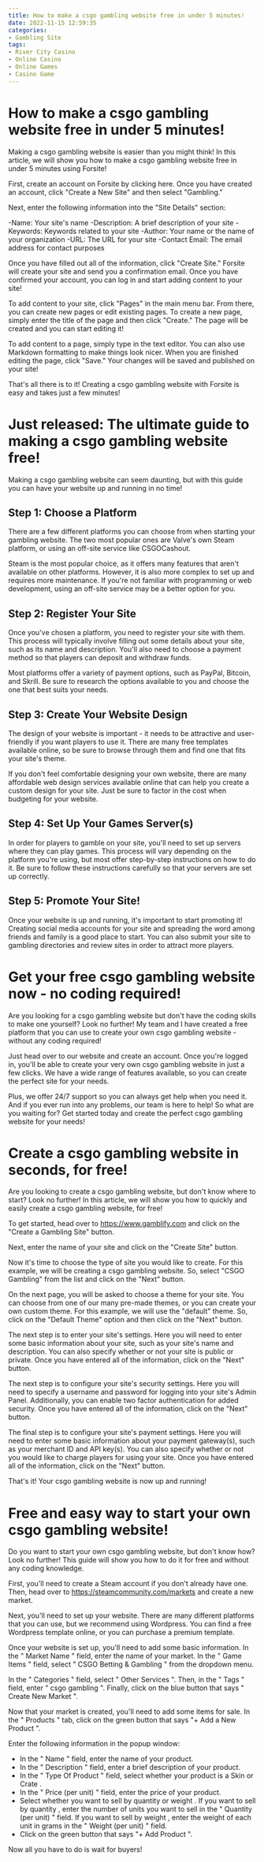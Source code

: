 ```yaml
---
title: How to make a csgo gambling website free in under 5 minutes!
date: 2022-11-15 12:59:35
categories:
- Gambling Site
tags:
- River City Casino
- Online Casino
- Online Games
- Casino Game
---
```



#  How to make a csgo gambling website free in under 5 minutes!

Making a csgo gambling website is easier than you might think! In this article, we will show you how to make a csgo gambling website free in under 5 minutes using Forsite!

First, create an account on Forsite by clicking here. Once you have created an account, click "Create a New Site" and then select "Gambling."

Next, enter the following information into the "Site Details" section:

-Name: Your site's name
-Description: A brief description of your site
-Keywords: Keywords related to your site
-Author: Your name or the name of your organization
-URL: The URL for your site
-Contact Email: The email address for contact purposes

Once you have filled out all of the information, click "Create Site." Forsite will create your site and send you a confirmation email. Once you have confirmed your account, you can log in and start adding content to your site!

To add content to your site, click "Pages" in the main menu bar. From there, you can create new pages or edit existing pages. To create a new page, simply enter the title of the page and then click "Create." The page will be created and you can start editing it!

To add content to a page, simply type in the text editor. You can also use Markdown formatting to make things look nicer. When you are finished editing the page, click "Save." Your changes will be saved and published on your site!


That's all there is to it! Creating a csgo gambling website with Forsite is easy and takes just a few minutes!

#  Just released: The ultimate guide to making a csgo gambling website free!

Making a csgo gambling website can seem daunting, but with this guide you can have your website up and running in no time!

## Step 1: Choose a Platform

There are a few different platforms you can choose from when starting your gambling website. The two most popular ones are Valve's own Steam platform, or using an off-site service like CSGOCashout.

Steam is the most popular choice, as it offers many features that aren't available on other platforms. However, it is also more complex to set up and requires more maintenance. If you're not familiar with programming or web development, using an off-site service may be a better option for you.

## Step 2: Register Your Site

Once you've chosen a platform, you need to register your site with them. This process will typically involve filling out some details about your site, such as its name and description. You'll also need to choose a payment method so that players can deposit and withdraw funds.

Most platforms offer a variety of payment options, such as PayPal, Bitcoin, and Skrill. Be sure to research the options available to you and choose the one that best suits your needs.

## Step 3: Create Your Website Design

The design of your website is important - it needs to be attractive and user-friendly if you want players to use it. There are many free templates available online, so be sure to browse through them and find one that fits your site's theme.

If you don't feel comfortable designing your own website, there are many affordable web design services available online that can help you create a custom design for your site. Just be sure to factor in the cost when budgeting for your website.

## Step 4: Set Up Your Games Server(s)

In order for players to gamble on your site, you'll need to set up servers where they can play games. This process will vary depending on the platform you're using, but most offer step-by-step instructions on how to do it. Be sure to follow these instructions carefully so that your servers are set up correctly.


 ## Step 5: Promote Your Site!


Once your website is up and running, it's important to start promoting it! Creating social media accounts for your site and spreading the word among friends and family is a good place to start. You can also submit your site to gambling directories and review sites in order to attract more players.

#  Get your free csgo gambling website now - no coding required!

Are you looking for a csgo gambling website but don't have the coding skills to make one yourself? Look no further! My team and I have created a free platform that you can use to create your own csgo gambling website - without any coding required!

Just head over to our website and create an account. Once you're logged in, you'll be able to create your very own csgo gambling website in just a few clicks. We have a wide range of features available, so you can create the perfect site for your needs.

Plus, we offer 24/7 support so you can always get help when you need it. And if you ever run into any problems, our team is here to help! So what are you waiting for? Get started today and create the perfect csgo gambling website for your needs!

#  Create a csgo gambling website in seconds, for free!

Are you looking to create a csgo gambling website, but don't know where to start? Look no further! In this article, we will show you how to quickly and easily create a csgo gambling website, for free!

To get started, head over to https://www.gamblify.com and click on the "Create a Gambling Site" button.

Next, enter the name of your site and click on the "Create Site" button.

Now it's time to choose the type of site you would like to create. For this example, we will be creating a csgo gambling website. So, select "CSGO Gambling" from the list and click on the "Next" button.

On the next page, you will be asked to choose a theme for your site. You can choose from one of our many pre-made themes, or you can create your own custom theme. For this example, we will use the "default" theme. So, click on the "Default Theme" option and then click on the "Next" button.

The next step is to enter your site's settings. Here you will need to enter some basic information about your site, such as your site's name and description. You can also specify whether or not your site is public or private. Once you have entered all of the information, click on the "Next" button.

The next step is to configure your site's security settings. Here you will need to specify a username and password for logging into your site's Admin Panel. Additionally, you can enable two factor authentication for added security. Once you have entered all of the information, click on the "Next" button.

The final step is to configure your site's payment settings. Here you will need to enter some basic information about your payment gateway(s), such as your merchant ID and API key(s). You can also specify whether or not you would like to charge players for using your site. Once you have entered all of the information, click on the "Next" button.

That's it! Your csgo gambling website is now up and running!

#  Free and easy way to start your own csgo gambling website!

Do you want to start your own csgo gambling website, but don't know how? Look no further! This guide will show you how to do it for free and without any coding knowledge.

First, you'll need to create a Steam account if you don't already have one. Then, head over to https://steamcommunity.com/markets and create a new market.

Next, you'll need to set up your website. There are many different platforms that you can use, but we recommend using Wordpress. You can find a free Wordpress template online, or you can purchase a premium template.

Once your website is set up, you'll need to add some basic information. In the " Market Name " field, enter the name of your market. In the " Game Items " field, select " CSGO Betting & Gambling " from the dropdown menu.

In the " Categories " field, select " Other Services ". Then, in the " Tags " field, enter " csgo gambling ". Finally, click on the blue button that says " Create New Market ".

Now that your market is created, you'll need to add some items for sale. In the " Products " tab, click on the green button that says "+ Add a New Product ".

Enter the following information in the popup window:
- In the " Name " field, enter the name of your product.
- In the " Description " field, enter a brief description of your product.
- In the " Type Of Product " field, select whether your product is a Skin or Crate .
- In the " Price (per unit) " field, enter the price of your product.
- Select whether you want to sell by quantity or weight . If you want to sell by quantity , enter the number of units you want to sell in the " Quantity (per unit) " field. If you want to sell by weight , enter the weight of each unit in grams in the " Weight (per unit) " field.
- Click on the green button that says "+ Add Product ".


Now all you have to do is wait for buyers!